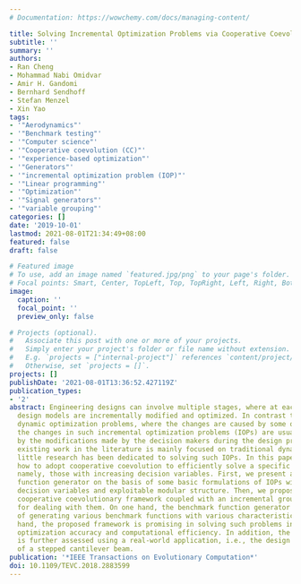```yaml
---
# Documentation: https://wowchemy.com/docs/managing-content/

title: Solving Incremental Optimization Problems via Cooperative Coevolution
subtitle: ''
summary: ''
authors:
- Ran Cheng
- Mohammad Nabi Omidvar
- Amir H. Gandomi
- Bernhard Sendhoff
- Stefan Menzel
- Xin Yao
tags:
- '"Aerodynamics"'
- '"Benchmark testing"'
- '"Computer science"'
- '"Cooperative coevolution (CC)"'
- '"experience-based optimization"'
- '"Generators"'
- '"incremental optimization problem (IOP)"'
- '"Linear programming"'
- '"Optimization"'
- '"Signal generators"'
- '"variable grouping"'
categories: []
date: '2019-10-01'
lastmod: 2021-08-01T21:34:49+08:00
featured: false
draft: false

# Featured image
# To use, add an image named `featured.jpg/png` to your page's folder.
# Focal points: Smart, Center, TopLeft, Top, TopRight, Left, Right, BottomLeft, Bottom, BottomRight.
image:
  caption: ''
  focal_point: ''
  preview_only: false

# Projects (optional).
#   Associate this post with one or more of your projects.
#   Simply enter your project's folder or file name without extension.
#   E.g. `projects = ["internal-project"]` references `content/project/deep-learning/index.md`.
#   Otherwise, set `projects = []`.
projects: []
publishDate: '2021-08-01T13:36:52.427119Z'
publication_types:
- '2'
abstract: Engineering designs can involve multiple stages, where at each stage, the
  design models are incrementally modified and optimized. In contrast to traditional
  dynamic optimization problems, where the changes are caused by some objective factors,
  the changes in such incremental optimization problems (IOPs) are usually caused
  by the modifications made by the decision makers during the design process. While
  existing work in the literature is mainly focused on traditional dynamic optimization,
  little research has been dedicated to solving such IOPs. In this paper, we study
  how to adopt cooperative coevolution to efficiently solve a specific type of IOPs,
  namely, those with increasing decision variables. First, we present a benchmark
  function generator on the basis of some basic formulations of IOPs with increasing
  decision variables and exploitable modular structure. Then, we propose a contribution-based
  cooperative coevolutionary framework coupled with an incremental grouping method
  for dealing with them. On one hand, the benchmark function generator is capable
  of generating various benchmark functions with various characteristics. On the other
  hand, the proposed framework is promising in solving such problems in terms of both
  optimization accuracy and computational efficiency. In addition, the proposed method
  is further assessed using a real-world application, i.e., the design optimization
  of a stepped cantilever beam.
publication: '*IEEE Transactions on Evolutionary Computation*'
doi: 10.1109/TEVC.2018.2883599
---
```

